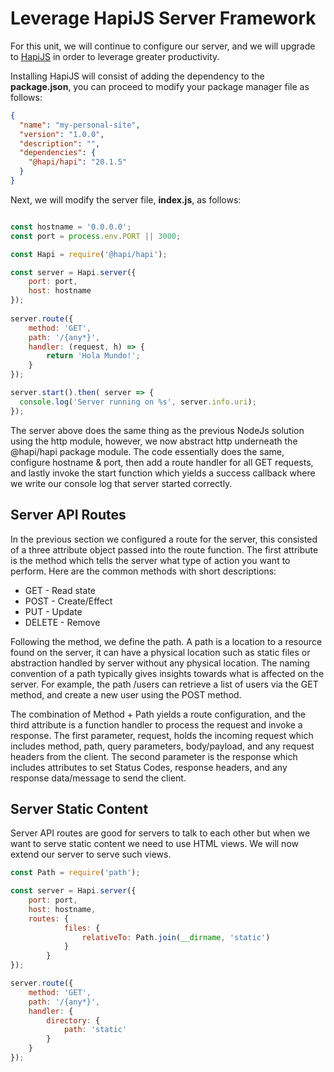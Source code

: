 # Leverage HapiJS Server Framework
For this unit, we will continue to configure our server, and we will upgrade to [HapiJS](https://hapi.dev/) in order to leverage greater productivity.

Installing HapiJS will consist of adding the dependency to the **package.json**, you can proceed to modify your package manager file as follows:

```json
{
  "name": "my-personal-site",
  "version": "1.0.0",
  "description": "",
  "dependencies": { 
    "@hapi/hapi": "20.1.5"
  }
}
````

Next, we will modify the server file, **index.js**, as follows:

```javascript

const hostname = '0.0.0.0';
const port = process.env.PORT || 3000;

const Hapi = require('@hapi/hapi');

const server = Hapi.server({
    port: port,
    host: hostname
});
  
server.route({
    method: 'GET',
    path: '/{any*}',
    handler: (request, h) => {
        return 'Hola Mundo!';
    }
});

server.start().then( server => {
  console.log('Server running on %s', server.info.uri);
});  
```

The server above does the same thing as the previous NodeJs solution using the http module, however, we now abstract http underneath the @hapi/hapi package module. The code essentially does the same, configure hostname & port, then add a route handler for all GET requests, and lastly invoke the start function which yields a success callback where we write our console log that server started correctly. 

## Server API Routes
In the previous section we configured a route for the server, this consisted of a three attribute object passed into the route function. The first attribute is the method which tells the server what type of action you want to perform. Here are the common methods with short descriptions:

* GET - Read state
* POST - Create/Effect
* PUT - Update
* DELETE - Remove

Following the method, we define the path. A path is a location to a resource found on the server, it can have a physical location such as static files or abstraction handled by server without any physical location. The naming convention of a path typically gives insights towards what is affected on the server. For example, the path /users can retrieve a list of users via the GET method, and create a new user using the POST method. 

The combination of Method + Path yields a route configuration, and the third attribute is a function handler to process the request and invoke a response. The first parameter, request, holds the incoming request which includes method, path, query parameters, body/payload, and any request headers from the client. The second parameter is the response which includes attributes to set Status Codes, response headers, and any response data/message to send the client.

## Server Static Content
Server API routes are good for servers to talk to each other but when we want to serve static content we need to use HTML views. We will now extend our server to serve such views.

```javascript
const Path = require('path');

const server = Hapi.server({
    port: port,
    host: hostname,
    routes: {
            files: {
                relativeTo: Path.join(__dirname, 'static')
            }
        }
});

server.route({
    method: 'GET',
    path: '/{any*}',
    handler: {
        directory: {
            path: 'static'
        }
    }
});
```
